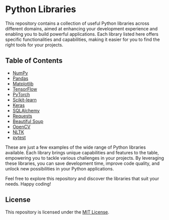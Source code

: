 # Python Libraries

This repository contains a collection of useful Python libraries across different domains, aimed at enhancing your development experience and enabling you to build powerful applications. Each library listed here offers specific functionalities and capabilities, making it easier for you to find the right tools for your projects.

## Table of Contents

- [NumPy](/01_NumPy.ipynb)
- [Pandas](/Pandas.ipynb)
- [Matplotlib](/Matplotlib.ipynb)
- [TensorFlow](/TensorFlow.ipynb)
- [PyTorch](/PyTorch.ipynb)
- [Scikit-learn](#scikit-learn)
- [Keras](#keras)
- [SQLAlchemy](/SQLAlchemy.ipynb)
- [Requests](#requests)
- [Beautiful Soup](#beautiful-soup)
- [OpenCV](#opencv)
- [NLTK](#nltk)
- [pytest](#pytest)

<!-- ## NumPy

NumPy is a fundamental library for scientific computing in Python. It provides powerful numerical operations and multi-dimensional array manipulation, making it essential for tasks such as mathematical computations, data analysis, and linear algebra.

## Pandas

Pandas is a versatile library for data manipulation and analysis. It offers data structures, such as DataFrames, that allow for efficient handling of structured data. With Pandas, you can easily clean, transform, filter, and aggregate datasets, making it an invaluable tool for data scientists and analysts.

## Matplotlib

Matplotlib is a comprehensive plotting library that enables the creation of various types of charts and graphs. It provides a wide range of visualization options, allowing you to present data in a visually appealing and meaningful way.

## TensorFlow

TensorFlow is a popular library for machine learning and deep learning. It offers a comprehensive set of tools and APIs for building and training neural networks. TensorFlow's flexibility, scalability, and extensive community support make it a go-to choice for developing and deploying machine learning models.

## PyTorch

PyTorch is another widely-used library for machine learning and deep learning. It is known for its dynamic computation graph and ease of use, making it particularly suitable for researchers and developers. PyTorch empowers you to build and train neural networks efficiently, with extensive support for GPU acceleration.

## Scikit-learn

Scikit-learn is a versatile machine learning library that provides a wide range of algorithms for classification, regression, clustering, and more. It also offers utilities for data preprocessing, feature extraction, and model evaluation, making it a valuable tool for both beginners and experienced data scientists.

## Keras

Keras is a high-level neural networks library built on top of TensorFlow. It offers a user-friendly API for building and training deep learning models, abstracting away the complexities of TensorFlow. Keras is known for its simplicity and rapid prototyping capabilities.

## Django

Django is a robust web framework that follows the model-view-controller (MVC) architectural pattern. It provides a set of tools and conventions for building scalable and secure web applications. With Django, you can quickly develop feature-rich websites and APIs, leveraging its built-in authentication, database integration, and admin interface.

## Flask

Flask is a lightweight and flexible web framework that enables you to build web applications quickly and with minimal boilerplate code. It offers simplicity and flexibility, allowing you to customize and scale your application as needed. Flask is ideal for building small to medium-sized projects and APIs.

## SQLAlchemy

SQLAlchemy is a powerful and popular library for working with databases in Python. It provides an Object-Relational Mapping (ORM) layer that simplifies database interactions. SQLAlchemy supports multiple database backends and offers a wide range of querying and manipulation capabilities such as filtering, joining, and aggregating data. With SQLAlchemy, you can build efficient and maintainable database-driven applications.

## Requests

Requests is a user-friendly library that simplifies making HTTP requests in Python. It provides a high-level API for sending requests, handling cookies and sessions, and working with various authentication mechanisms. Requests makes it easy to interact with web APIs and retrieve data from remote servers.

## Beautiful Soup

Beautiful Soup is a popular library for web scraping and parsing HTML or XML documents. It allows you to extract and manipulate data from web pages effortlessly. Beautiful Soup provides convenient methods for navigating and searching the document tree, making it a valuable tool for data extraction and web scraping tasks.

## OpenCV

OpenCV (Open Source Computer Vision) is a powerful computer vision library. It offers a comprehensive set of functions and algorithms for image and video processing, object detection and tracking, camera calibration, and more. OpenCV enables you to develop applications that involve computer vision tasks efficiently.

## NLTK

NLTK (Natural Language Toolkit) is a comprehensive library for natural language processing (NLP) in Python. It provides tools and resources for various NLP tasks, including tokenization, stemming, part-of-speech tagging, sentiment analysis, and named entity recognition. NLTK is widely used in academia and industry for text analysis and language modeling.

## pytest

pytest is a popular testing framework that simplifies the process of writing and executing tests in Python. It offers a simple yet powerful syntax for defining test cases, fixtures for test setup and teardown, and extensive plugins for customization. pytest helps ensure the quality and reliability of your codebase through efficient and automated testing. -->

These are just a few examples of the wide range of Python libraries available. Each library brings unique capabilities and features to the table, empowering you to tackle various challenges in your projects. By leveraging these libraries, you can save development time, improve code quality, and unlock new possibilities in your Python applications.

Feel free to explore this repository and discover the libraries that suit your needs. Happy coding!


## License

This repository is licensed under the [MIT License](LICENSE).